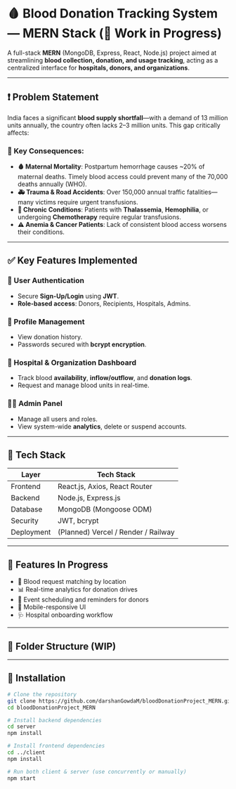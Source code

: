 # 🩸 Blood Donation Tracking System — MERN Stack (🚧 Work in Progress)

A full-stack **MERN** (MongoDB, Express, React, Node.js) project aimed at streamlining **blood collection, donation, and usage tracking**, acting as a centralized interface for **hospitals, donors, and organizations**.

---

## ❗ Problem Statement

India faces a significant **blood supply shortfall**—with a demand of 13 million units annually, the country often lacks 2–3 million units. This gap critically affects:

### 🔻 Key Consequences:

- **🩸 Maternal Mortality**: Postpartum hemorrhage causes ~20% of maternal deaths. Timely blood access could prevent many of the 70,000 deaths annually (WHO).
- **🚑 Trauma & Road Accidents**: Over 150,000 annual traffic fatalities—many victims require urgent transfusions.
- **🧬 Chronic Conditions**: Patients with **Thalassemia**, **Hemophilia**, or undergoing **Chemotherapy** require regular transfusions.
- **⚠️ Anemia & Cancer Patients**: Lack of consistent blood access worsens their conditions.

---

## ✅ Key Features Implemented

### 🔐 User Authentication
- Secure **Sign-Up/Login** using **JWT**.
- **Role-based access**: Donors, Recipients, Hospitals, Admins.

### 🧾 Profile Management
- View donation history.
- Passwords secured with **bcrypt encryption**.

### 🏥 Hospital & Organization Dashboard
- Track blood **availability**, **inflow/outflow**, and **donation logs**.
- Request and manage blood units in real-time.

### 🧑‍💼 Admin Panel
- Manage all users and roles.
- View system-wide **analytics**, delete or suspend accounts.

---

## 🧰 Tech Stack

| Layer      | Tech Stack                     |
|------------|--------------------------------|
| Frontend   | React.js, Axios, React Router  |
| Backend    | Node.js, Express.js            |
| Database   | MongoDB (Mongoose ODM)         |
| Security   | JWT, bcrypt                    |
| Deployment | (Planned) Vercel / Render / Railway |

---

## 🚧 Features In Progress

- 📍 Blood request matching by location
- 📊 Real-time analytics for donation drives
- 📆 Event scheduling and reminders for donors
- 📱 Mobile-responsive UI
- 🩺 Hospital onboarding workflow

---

## 📁 Folder Structure (WIP)


---

## 📌 Installation

```bash
# Clone the repository
git clone https://github.com/darshanGowdaM/bloodDonationProject_MERN.git
cd bloodDonationProject_MERN

# Install backend dependencies
cd server
npm install

# Install frontend dependencies
cd ../client
npm install

# Run both client & server (use concurrently or manually)
npm start
